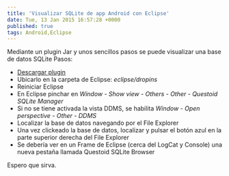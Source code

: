 ```yaml
---
title: 'Visualizar SQLite de app Android con Eclipse'
date: Tue, 13 Jan 2015 16:57:28 +0000
published: true
tags: Android,Eclipse
---
```


Mediante un plugin Jar y unos sencillos pasos se puede visualizar una base de datos SQLite Pasos:

*   [Descargar plugin](https://drive.google.com/uc?export=download&id=0B62RQ5qnJbU1cHNLaVRIVnZCd2M "Enlace a descarga delPlugin")
*   Ubicarlo en la carpeta de Eclipse: _eclipse/dropins_
*   Reiniciar Eclipse
*   En Eclipse pinchar en _Window - Show view - Others - Other - Questoid SQLite Manager_
*   Si no se tiene activada la vista DDMS, se habilita _Window - Open perspective - Other - DDMS_
*   Localizar la base de datos navegando por el File Explorer
*   Una vez clickeado la base de datos, localizar y pulsar el botón azul en la parte superior derecha del File Explorer
*   Se debería ver en un Frame de Eclipse (cerca del LogCat y Console) una nueva pestaña llamada Questoid SQLite Browser

Espero que sirva.